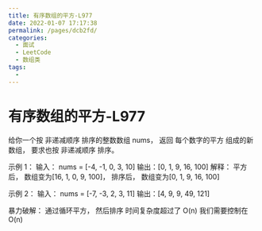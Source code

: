 ```yaml
---
title: 有序数组的平方-L977
date: 2022-01-07 17:17:38
permalink: /pages/dcb2fd/
categories:
  - 面试
  - LeetCode
  - 数组类
tags:
  - 
---
```



# 有序数组的平方-L977

给你一个按 非递减顺序 排序的整数数组 nums， 返回 每个数字的平方 组成的新数组， 要求也按 非递减顺序 排序。

示例 1： 输入： nums = [-4, -1, 0, 3, 10] 输出：[0, 1, 9, 16, 100] 解释： 平方后， 数组变为[16, 1, 0, 9, 100]， 排序后， 数组变为[0, 1, 9, 16, 100]

示例 2： 输入： nums = [-7, -3, 2, 3, 11] 输出：[4, 9, 9, 49, 121]

暴力破解： 通过循环平方， 然后排序 时间复杂度超过了 O(n) 我们需要控制在 O(n)

<!-- more -->